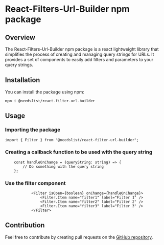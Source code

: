 # React-Filters-Url-Builder npm package

## Overview

The React-Filters-Url-Builder npm package is a react lightweight library that simplifies the process of creating and managing query strings for URLs. It provides a set of components to easily add filters and parameters to your query strings.

## Installation

You can install the package using npm:

```
npm i @needslist/react-filter-url-builder
```

## Usage

### Importing the package

```
import { Filter } from "@needslist/react-filter-url-builder";
```

### Creating a callback function to be used with the query string

```
	const handleOnChange = (queryString: string) => {
		// Do something with the query string
	};
```

### Use the filter component

```
			<Filter isOpen={boolean} onChange={handleOnChange}>
				<Filter.Item name="filter1" label="Filter 1" />
				<Filter.Item name="filter2" label="Filter 2" />
				<Filter.Item name="filter3" label="Filter 3" />
			</Filter>
```

## Contribution

Feel free to contribute by creating pull requests on the [GitHub repository](https://github.com/NeedsList/react-filters-url-builder).
